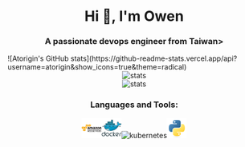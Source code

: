 <h1 align="center">Hi 👋, I'm Owen</h1>
<h3 align="center"><b>A passionate devops engineer from Taiwan></b></h3>
![Atorigin's GitHub stats](https://github-readme-stats.vercel.app/api?username=atorigin&show_icons=true&theme=radical)
<div align="center"><img src="https://github-readme-stats.vercel.app/api?username=atorigin&show_icons=true&theme=radical" alt="stats" height="400" width="420"><br><img src="https://github-readme-stats.vercel.app/api/top-langs/?username=atorigin" alt="stats" height="300" width="320" /><h3 align="center">Languages and Tools:</h3><img src="https://raw.githubusercontent.com/devicons/devicon/master/icons/amazonwebservices/amazonwebservices-original-wordmark.svg" alt="aws" width="40" height="40"/><img src="https://raw.githubusercontent.com/devicons/devicon/master/icons/docker/docker-original-wordmark.svg" alt="docker" width="40" height="40"/><img src="https://www.vectorlogo.zone/logos/kubernetes/kubernetes-icon.svg" alt="kubernetes" width="40" height="40"/><img src="https://raw.githubusercontent.com/devicons/devicon/master/icons/python/python-original.svg" alt="python" width="40" height="40"/></div>



